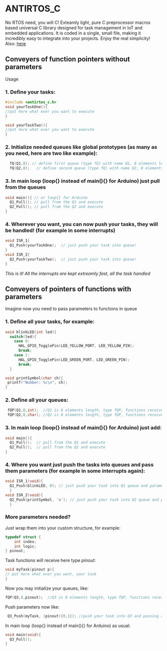 # ANTIRTOS_C
No RTOS need, you will C! 
Exteamly light, pure C preprocessor macros based universal C library designed for task management in IoT and embedded applications. It is coded in a single, small file, making it incredibly easy to integrate into your projects. Enjoy the real simplicity!  
Also: [here](https://hackaday.io/project/199046-antirtosc)
## Conveyers of function pointers without parameters
Usage
### 1. Define your tasks:
```c
#include <antirtos_c.h>
void yourTaskOne(){
//put here what ever you want to execute
}

void yourTaskTwo(){
//put here what ever you want to execute
}
```
### 2. Initialize needed queues like global prototypes (as many as you need, here are two like example):
```c
  fQ(Q1,8); // define first queue (type fQ) with name Q1, 8 elements length
  fQ(Q2,8);   // define second queue (type fQ) with name Q2, 8 elements length
```

### 3. In main loop (loop{} instead of main(){} for Arduino) just pull from the queues
```c
void main(){ // or loop{} for Arduino
  Q1_Pull(); // pull from the Q1 and execute
  Q2_Pull(); // pull from the Q2 and execute
}
```
### 4. Wherever you want, you can now push your tasks, they will be handled! (for example in some interrupts)
```c
void ISR_1{
  Q1_Push(yourTaskOne);  // just push your task into queue!
}
void ISR_2{
  Q2_Push(yourTaskTwo);  // just push your task into queue!
}
```
*This is it! All the interrupts are kept extreamly fast, all the task handled*

## Conveyers of pointers of functions with parameters
Imagine now you need to pass parameters to functions in queue

### 1. Define all your tasks, for example:
```c
void blinkLED(int led){
  switch(led){
    case 0: 
      HAL_GPIO_TogglePin(LED_YELLOW_PORT, LED_YELLOW_PIN);
      break;
    case 1:
      HAL_GPIO_TogglePin(LED_GREEN_PORT, LED_GREEN_PIN);
      break;    
  }

void printSymbol(char ch){
 printf("Number: %c\n", ch);
}
```

### 2. Define all your queues:
```c
 fQP(Q1,8,int);  //Q1 is 8 elements length, type fQP, functions receive int
 fQP(Q2,8,char); //Q2 is 8 elements length, type fQP, functions receive char
```

### 3. In main loop (loop{} instead of main(){} for Arduino) just add:
```c
void main(){
  Q1_Pull();  // pull from the Q1 and execute
  Q2_Pull();  // pull from the Q2 and execute
}
```
### 4. Where you want just push the tasks into queues and pass them parameters (for example in some interrupts again):
```c
void ISR_1(void){
  Q1_Push(blinkLED, 0); // just push your task into Q1 queue and parameter!
  }
void ISR_2(void){ 
  Q2_Push(printSymbol, 'a'); // just push your task into Q2 queue and parameter!
  }
```
### More parameters needed?
Just wrap them into your custom structure, for example:
```c
typedef struct {
    int index;
    int logic;
} pinout;
```
Task functions will receive here type *pinout*:
```c
void myTask(pinout p){
// put here what ever you want, your task
}
```
Now you may initialize your queues, like:
```c
fQP(Q3,8,pinout);  //Q3 is 8 elements length, type fQP, functions receive type 'pinout'
```
Push parameters now like:
```c
 Q3_Push(myTask, (pinout){0,1}); //push your task into Q3 and passing arguments 
```
 In main loop (loop{} instead of main(){} for Arduino) as usual:
```c
void main(void){
  Q3_Pull();
}
```




  
